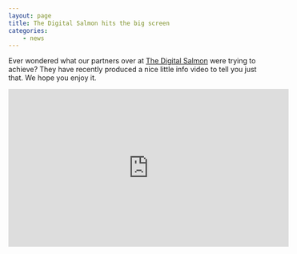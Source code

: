 ```yaml
---
layout: page
title: The Digital Salmon hits the big screen
categories:
    - news
---
```


Ever wondered what our partners over at [The Digital Salmon](/partners/the-digital-salmon/) were trying to achieve? 
They have recently produced a nice little info video to tell you just that. We hope you enjoy it.

<iframe src="https://www.youtube.com/embed/XZtYog4bD2c" width="560" height="315" frameborder="0" allowfullscreen="allowfullscreen"></iframe>